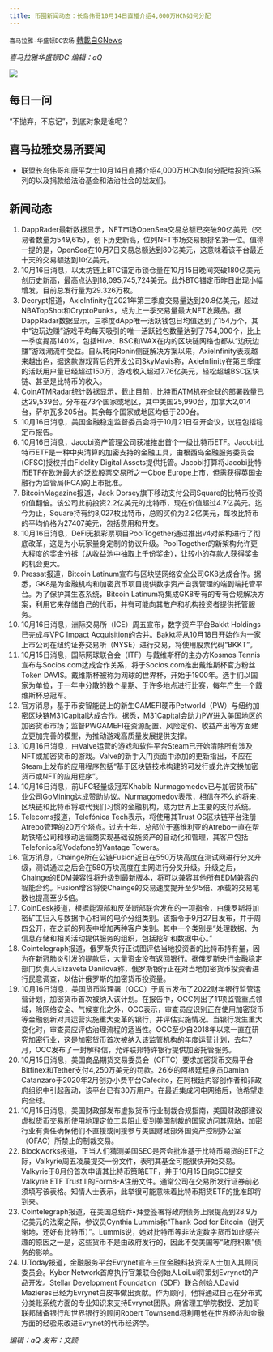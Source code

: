 ```yaml
---
title: 币圈新闻动态：长岛伟哥10月14日直播介绍4,000万HCN如何分配
---
```

`喜马拉雅-华盛顿DC农场` [轉載自GNews](https://gnews.org/zh-hans/1597502/)

*喜马拉雅华盛顿DC 编辑：aQ*

![](http://himalayawashingtondc.org/wp-content/uploads/2021/07/ScreenShot-2021-07-31-at-16.20.22@2x.png)



## 每日一问





“不抛弃，不忘记”，到底对象是谁呢？





## 喜马拉雅交易所要闻





- 联盟长岛伟哥和唐平女士10月14日直播介绍4,000万HCN如何分配给投资G系列的以及捐款给法治基金和法治社会的战友们。






## 新闻动态





1. DappRader最新数据显示，NFT市场OpenSea交易总额已突破90亿美元（交易者数量为549,615），创下历史新高，位列NFT市场交易额排名第一位。值得一提的是，OpenSea在10月7日交易总额达到80亿美元，这意味着该平台最近十天的交易额达到10亿美元。
2. 10月16日消息，以太坊链上BTC锚定币锁仓量在10月15日晚间突破180亿美元创历史新高，最高点达到18,095,745,724美元。此外BTC锚定币昨日出现小幅增发，目前总发行量为29.326万枚。
3. Decrypt报道，AxieInfinity在2021年第三季度交易量达到20.8亿美元，超过NBATopShot和CryptoPunks，成为上一季交易量最大NFT收藏品。据DappRadar数据显示，三季度dApp唯一活跃钱包日均值达到了154万个，其中“边玩边赚”游戏平均每天吸引的唯一活跃钱包数量达到了754,000个，比上一季度提高140%，包括Hive、BSC和WAX在内的区块链网络也都从“边玩边赚”游戏潮流中受益。自从转向Ronin侧链解决方案以来，AxieInfinity表现越来越出色，据这款游戏背后的开发公司SkyMavis称，AxieInfinity在第三季度的活跃用户量已经超过150万，游戏收入超过7.76亿美元，轻松超越BSC区块链、甚至是比特币的收入。
4. CoinATMRadar统计数据显示，截止目前，比特币ATM机在全球的部署数量已达29,539台。分布在73个国家或地区，其中美国25,990台，加拿大2,014台，萨尔瓦多205台。其余每个国家或地区均低于200台。
5. 10月16日消息，美国金融稳定监督委员会将于10月21日召开会议，议程包括稳定币报告。
6. 10月16日消息，Jacobi资产管理公司获准推出首个一级比特币ETF。Jacobi比特币ETF是一种中央清算的加密支持的金融工具，由根西岛金融服务委员会(GFSC)授权并由Fidelity Digital Assets提供托管。Jacobi打算将Jacobi比特币ETF在欧洲最大的泛欧股票交易所之一Cboe Europe上市，但需获得英国金融行为监管局(FCA)的上市批准。
7. BitcoinMagazine报道，Jack Dorsey旗下移动支付公司Square的比特币投资价值翻倍。该公司此前投资2.2亿美元的比特币，现在价值超过4.7亿美元。迄今为止，Square持有约8,027枚比特币，总购买价为2.2亿美元，每枚比特币的平均价格为27407美元，包括费用和开支。
8. 10月16日消息，DeFi无损彩票项目PoolTogether通过推出v4对架构进行了彻底改革，这是为小玩家量身定制的协议升级。PoolTogether的新架构允许更大程度的奖金分拆（从收益池中抽取上千份奖金），让较小的存款人获得奖金的机会更大。
9. Pressat报道，Bitcoin Latinum宣布与区块链网络安全公司GK8达成合作。据悉，GK8是为金融机构和加密货币项目提供数字资产自我管理的端到端托管平台。为了保护其生态系统，Bitcoin Latinum将集成GK8专有的专有合规解决方案，利用它来存储自己的代币，并有可能向其散户和机构投资者提供托管服务。
10. 10月16日消息，洲际交易所（ICE）周五宣布，数字资产平台Bakkt Holdings已完成与VPC Impact Acquisition的合并。Bakkt将从10月18日开始作为一家上市公司在纽约证券交易所（NYSE）进行交易，将使用股票代码“BKKT”。
11. 10月15日消息，国际网球联合会（ITF）与戴维斯杯的主办方Kosmos Tennis宣布与Socios.com达成合作关系，将于Socios.com推出戴维斯杯官方粉丝Token DAVIS。戴维斯杯被称为网球的世界杯，开始于1900年。选手们以国家为单位，于一年中分散的数个星期、于许多地点进行比赛，每年产生一个戴维斯杯总冠军。
12. 官方消息，基于币安智能链上的新生GAMEFI硬币Petworld（PW）与纽约加密区块链M31Capital达成合作。据悉，M31Capital会助力PW进入美国地区的加密货币市场；监督PWGAMEFI在资源配置、风险定价、收益产出等方面建立更加完善的模型，为推动游戏高质量发展提供支撑。
13. 10月16日消息，由Valve运营的游戏和软件平台Steam已开始清除所有涉及NFT或加密货币的游戏。Valve的新手入门页面中添加的更新指出，不应在Steam上发布的应用程序包括“基于区块链技术构建的可发行或允许交换加密货币或NFT的应用程序”。
14. 10月16日消息，前UFC轻量级冠军Khabib Nurmagomedov已与加密货币矿业公司GoMining达成赞助协议。Nurmagomedov表示，相信在不久的将来，区块链和比特币将取代我们习惯的金融机构，成为世界上主要的支付系统。
15. Telecoms报道，Telefónica Tech表示，将使用其Trust OS区块链平台注册Atrebo管理的20万个塔点。过去十年，总部位于塞维利亚的Atrebo一直在帮助铁塔公司和移动运营商实现基础设施资产的自动化和管理，其客户包括Telefonica和Vodafone的Vantage Towers。
16. 官方消息，Chainge所在公链Fusion近日在550万块高度在测试网进行分叉升级，测试通过之后会在580万块高度在主网进行分叉升级。升级之后，Chainge的EDM兼容性将升级到最新版本，将可以兼容其他所有EDM兼容的智能合约。Fusion增容将使Chainge的交易速度提升至少5倍、承载的交易笔数也提高至少5倍。
17. CoinDesk报道，根据能源部和反垄断部联合发布的一项指令，白俄罗斯将加密矿工归入与数据中心相同的电价分组类别。该指令于9月27日发布，并于周四公开，在之前的列表中增加两种客户类别。其中一个类别是“处理数据、为信息存储和相关活动提供服务的组织，包括挖矿和数据中心。”
18. Cointelegraph报道，俄罗斯央行正试图评估当地投资者的比特币持有量，因为在新冠肺炎引发的提款后，大量资金没有返回银行。据俄罗斯央行金融稳定部门负责人Elizaveta Danilova称，俄罗斯银行正在对当地加密货币投资者进行民意调查，以估计俄罗斯的加密货币投资量。
19. 10月16日消息，美国货币监理署（OCC）于周五发布了2022财年银行监管运营计划，加密货币首次被纳入该计划。在报告中，OCC列出了11项监管重点领域，除网络安全、气候变化之外，OCC表示，审查员应识别正在使用加密货币等金融创新对其运营实施重大变革的银行，并评估实施情况。当银行发生重大变化时，审查员应评估治理流程的适当性。OCC至少自2018年以来一直在研究加密行业，这是加密货币首次被纳入该监管机构的年度运营计划，去年7月，OCC发布了一封解释信，允许联邦特许银行提供加密托管服务。
20. 10月15日消息，美国商品期货交易委员会（CFTC）要求加密货币交易平台Bitfinex和Tether支付4,250万美元的罚款。26岁的阿根廷程序员Damian Catanzaro于2020年2月创办小费平台Cafecito，在阿根廷内容创作者和非政府组织中引起轰动，该平台已有30万用户。在最近集成闪电网络后，他希望走向全球。
21. 10月15日消息，美国财政部发布虚拟货币行业制裁合规指南，美国财政部建议虚拟货币交易所使用地理定位工具阻止受到美国制裁的国家访问其网站，加密行业有责任确保他们不直接或间接参与美国财政部外国资产控制办公室（OFAC）所禁止的制裁交易。
22. Blockworks报道，正当人们猜测美国SEC是否会批准基于比特币期货的ETF之际，Valkyrie周五凌晨提交一份文件，表明其基金可能很快开始交易。Valkyrie于8月份首次申请其比特币策略ETF，并于10月15日向SEC提交Valkyrie ETF Trust II的Form8-A注册文件。通常公司在交易所发行证券前必须填写该表格。知情人士表示，此举很可能意味着比特币期货ETF的批准即将到来。
23. Cointelegraph报道，在美国总统乔•拜登签署将政府债务上限提高到28.9万亿美元的法案之际，参议员Cynthia Lummis称“Thank God for Bitcoin（谢天谢地，还好有比特币）”。Lummis说，她对比特币等非法定数字货币如此感兴趣的原因之一是，这些货币不是由政府发行的，因此不受美国等“政府积累”债务的影响。
24. U.Today报道，金融服务平台Evrynet宣布三位金融科技资深人士加入其顾问委员会。Kyber Network首席执行官兼联合创始人LoiLui将策划Evrynet的产品开发。Stellar Development Foundation（SDF）联合创始人David Mazieres已经为Evrynet白皮书做出贡献。作为顾问，他将通过自己在分布式分类账系统方面的专业知识来支持Evrynet团队。麻省理工学院教授、芝加哥联邦储备银行和世界银行的顾问Robert Townsend将利用他在世界经济和金融方面的经验来改进Evrynet的代币经济学。





*编辑：aQ
发布：文顾*
